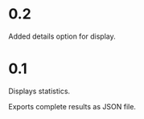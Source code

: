 # 0.2

Added details option for display.

# 0.1

Displays statistics.

Exports complete results as JSON file.